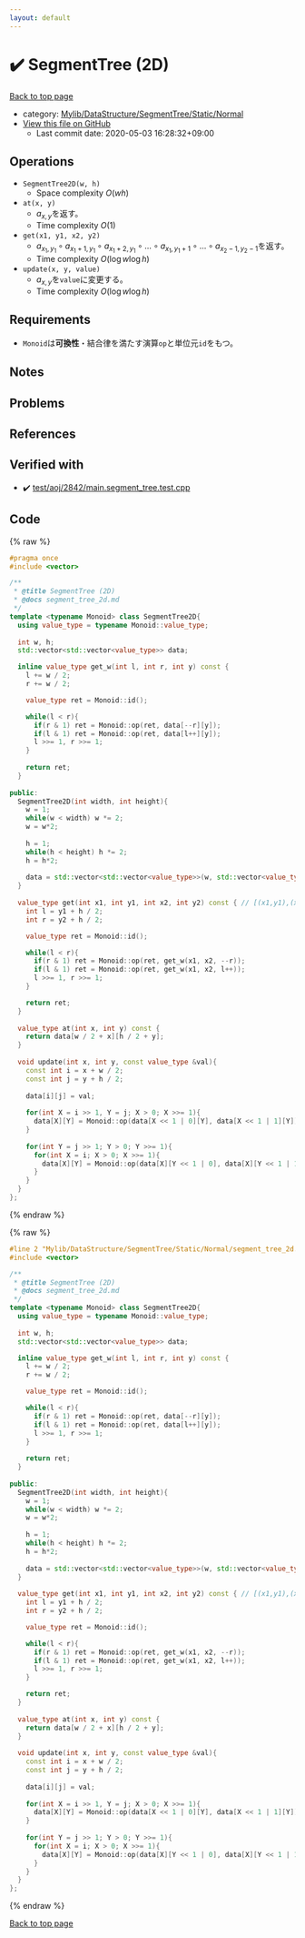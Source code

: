 ```yaml
---
layout: default
---
```


<!-- mathjax config similar to math.stackexchange -->
<script type="text/javascript" async
  src="https://cdnjs.cloudflare.com/ajax/libs/mathjax/2.7.5/MathJax.js?config=TeX-MML-AM_CHTML">
</script>
<script type="text/x-mathjax-config">
  MathJax.Hub.Config({
    TeX: { equationNumbers: { autoNumber: "AMS" }},
    tex2jax: {
      inlineMath: [ ['$','$'] ],
      processEscapes: true
    },
    "HTML-CSS": { matchFontHeight: false },
    displayAlign: "left",
    displayIndent: "2em"
  });
</script>

<script type="text/javascript" src="https://cdnjs.cloudflare.com/ajax/libs/jquery/3.4.1/jquery.min.js"></script>
<script src="https://cdn.jsdelivr.net/npm/jquery-balloon-js@1.1.2/jquery.balloon.min.js" integrity="sha256-ZEYs9VrgAeNuPvs15E39OsyOJaIkXEEt10fzxJ20+2I=" crossorigin="anonymous"></script>
<script type="text/javascript" src="../../../../../../assets/js/copy-button.js"></script>
<link rel="stylesheet" href="../../../../../../assets/css/copy-button.css" />


# :heavy_check_mark: SegmentTree (2D)

<a href="../../../../../../index.html">Back to top page</a>

* category: <a href="../../../../../../index.html#dd4a4f8515bcc75e971952e726133342">Mylib/DataStructure/SegmentTree/Static/Normal</a>
* <a href="{{ site.github.repository_url }}/blob/master/Mylib/DataStructure/SegmentTree/Static/Normal/segment_tree_2d.cpp">View this file on GitHub</a>
    - Last commit date: 2020-05-03 16:28:32+09:00




## Operations

- `SegmentTree2D(w, h)`
	- Space complexity $O(wh)$
- `at(x, y)`
	- $a_{x, y}$を返す。
    - Time complexity $O(1)$
- `get(x1, y1, x2, y2)`
	- $a_{x_1, y_1} \circ a_{x_1+1, y_1} \circ a_{x_1+2, y_1} \circ \ldots \circ a_{x_1, y_1+1} \circ \ldots \circ a_{x_2-1, y_2-1}$を返す。
	- Time complexity $O(\log w \log h)$
- `update(x, y, value)`
	- $a_{x, y}$を`value`に変更する。
	- Time complexity $O(\log w \log h)$

## Requirements

- `Monoid`は**可換性**・結合律を満たす演算`op`と単位元`id`をもつ。

## Notes

## Problems

## References
 


## Verified with

* :heavy_check_mark: <a href="../../../../../../verify/test/aoj/2842/main.segment_tree.test.cpp.html">test/aoj/2842/main.segment_tree.test.cpp</a>


## Code

<a id="unbundled"></a>
{% raw %}
```cpp
#pragma once
#include <vector>

/**
 * @title SegmentTree (2D)
 * @docs segment_tree_2d.md
 */
template <typename Monoid> class SegmentTree2D{
  using value_type = typename Monoid::value_type;
      
  int w, h;
  std::vector<std::vector<value_type>> data;

  inline value_type get_w(int l, int r, int y) const {
    l += w / 2;
    r += w / 2;

    value_type ret = Monoid::id();

    while(l < r){
      if(r & 1) ret = Monoid::op(ret, data[--r][y]);
      if(l & 1) ret = Monoid::op(ret, data[l++][y]);
      l >>= 1, r >>= 1;
    }
    
    return ret;
  }
      
public:
  SegmentTree2D(int width, int height){
    w = 1;
    while(w < width) w *= 2;
    w = w*2;
    
    h = 1;
    while(h < height) h *= 2;
    h = h*2;
        
    data = std::vector<std::vector<value_type>>(w, std::vector<value_type>(h));
  }
     
  value_type get(int x1, int y1, int x2, int y2) const { // [(x1,y1),(x2,y2))
    int l = y1 + h / 2;
    int r = y2 + h / 2;

    value_type ret = Monoid::id();

    while(l < r){
      if(r & 1) ret = Monoid::op(ret, get_w(x1, x2, --r));
      if(l & 1) ret = Monoid::op(ret, get_w(x1, x2, l++));
      l >>= 1, r >>= 1;
    }

    return ret;
  }
  
  value_type at(int x, int y) const {
    return data[w / 2 + x][h / 2 + y];
  }
     
  void update(int x, int y, const value_type &val){
    const int i = x + w / 2;
    const int j = y + h / 2;
    
    data[i][j] = val;
     
    for(int X = i >> 1, Y = j; X > 0; X >>= 1){
      data[X][Y] = Monoid::op(data[X << 1 | 0][Y], data[X << 1 | 1][Y]);
    }
        
    for(int Y = j >> 1; Y > 0; Y >>= 1){
      for(int X = i; X > 0; X >>= 1){
        data[X][Y] = Monoid::op(data[X][Y << 1 | 0], data[X][Y << 1 | 1]);
      }
    }
  }
};

```
{% endraw %}

<a id="bundled"></a>
{% raw %}
```cpp
#line 2 "Mylib/DataStructure/SegmentTree/Static/Normal/segment_tree_2d.cpp"
#include <vector>

/**
 * @title SegmentTree (2D)
 * @docs segment_tree_2d.md
 */
template <typename Monoid> class SegmentTree2D{
  using value_type = typename Monoid::value_type;
      
  int w, h;
  std::vector<std::vector<value_type>> data;

  inline value_type get_w(int l, int r, int y) const {
    l += w / 2;
    r += w / 2;

    value_type ret = Monoid::id();

    while(l < r){
      if(r & 1) ret = Monoid::op(ret, data[--r][y]);
      if(l & 1) ret = Monoid::op(ret, data[l++][y]);
      l >>= 1, r >>= 1;
    }
    
    return ret;
  }
      
public:
  SegmentTree2D(int width, int height){
    w = 1;
    while(w < width) w *= 2;
    w = w*2;
    
    h = 1;
    while(h < height) h *= 2;
    h = h*2;
        
    data = std::vector<std::vector<value_type>>(w, std::vector<value_type>(h));
  }
     
  value_type get(int x1, int y1, int x2, int y2) const { // [(x1,y1),(x2,y2))
    int l = y1 + h / 2;
    int r = y2 + h / 2;

    value_type ret = Monoid::id();

    while(l < r){
      if(r & 1) ret = Monoid::op(ret, get_w(x1, x2, --r));
      if(l & 1) ret = Monoid::op(ret, get_w(x1, x2, l++));
      l >>= 1, r >>= 1;
    }

    return ret;
  }
  
  value_type at(int x, int y) const {
    return data[w / 2 + x][h / 2 + y];
  }
     
  void update(int x, int y, const value_type &val){
    const int i = x + w / 2;
    const int j = y + h / 2;
    
    data[i][j] = val;
     
    for(int X = i >> 1, Y = j; X > 0; X >>= 1){
      data[X][Y] = Monoid::op(data[X << 1 | 0][Y], data[X << 1 | 1][Y]);
    }
        
    for(int Y = j >> 1; Y > 0; Y >>= 1){
      for(int X = i; X > 0; X >>= 1){
        data[X][Y] = Monoid::op(data[X][Y << 1 | 0], data[X][Y << 1 | 1]);
      }
    }
  }
};

```
{% endraw %}

<a href="../../../../../../index.html">Back to top page</a>

